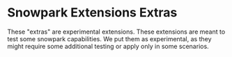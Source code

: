 # Snowpark Extensions Extras

These "extras" are experimental extensions. These extensions are meant to test some snowpark capabilities.
We put them as experimental, as they might require some additional testing or apply only in some scenarios.


